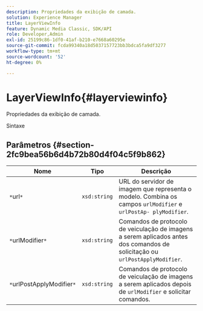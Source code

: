 ```yaml
---
description: Propriedades da exibição de camada.
solution: Experience Manager
title: LayerViewInfo
feature: Dynamic Media Classic, SDK/API
role: Developer,Admin
exl-id: 25199c86-1df0-41af-b210-e7668a60295e
source-git-commit: fcda99340a18d5037157723bb3bdca5fa9df3277
workflow-type: tm+mt
source-wordcount: '52'
ht-degree: 0%

---
```


# LayerViewInfo{#layerviewinfo}

Propriedades da exibição de camada.

Sintaxe

## Parâmetros {#section-2fc9bea56b6d4b72b80d4f04c5f9b862}

| Nome | Tipo | Descrição |
|---|---|---|
| `*`url`*` | `xsd:string` | URL do servidor de imagem que representa o modelo. Combina os campos `urlModifier` e `urlPostAp- plyModifier`. |
| `*`urlModifier`*` | `xsd:string` | Comandos de protocolo de veiculação de imagens a serem aplicados antes dos comandos de solicitação ou `urlPostApplyModifier`. |
| `*`urlPostApplyModifier`*` | `xsd:string` | Comandos de protocolo de veiculação de imagens a serem aplicados depois de `urlModifier` e solicitar comandos. |

